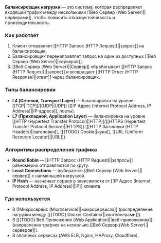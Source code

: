 **Балансировщик нагрузки** — это система, которая распределяет входящий трафик между несколькими [[Веб Сервер (Web Server)||серверами]], чтобы повысить отказоустойчивость и производительность.


### Как работает

1. Клиент отправляет [[HTTP Запрос (HTTP Request)||запрос]] на балансировщик.
2. Балансировщик перенаправляет запрос на один из доступных [[Веб Сервер (Web Server)||серверов]].
3. [[Веб Сервер (Web Server)||Сервер]] обрабатывает [[HTTP Запрос (HTTP Request)||запрос]] и возвращает [[HTTP Ответ (HTTP Response)||ответ]] через балансировщик.


### Типы балансировки

- **L4 (Сетевой, Transport Layer)** — балансировка на уровне [[TCP||TCP]]/[[UDP||UDP]] ([[IP Адрес (Internet Protocol Address, IP Address)||IP-адреса]], порты).
- **L7 (Прикладной, Application Layer)** — балансировка на уровне [[HTTP (Hypertext Transfer Protocol)||HTTP]]/[[HTTPS (Hypertext Transfer Protocol Secure)||HTTPS]] ([[HTTP Заголовки (HTTP Headers)||заголовки]], [[{TODO} Cookie||куки]], [[URL (Uniform Resource Locator)||URL]]).


### Алгоритмы распределения трафика

- **Round Robin** — [[HTTP Запрос (HTTP Request)||запросы]] равномерно отправляются по кругу.
- **Least Connections** — выбирается [[Веб Сервер (Web Server)||сервер]] с наименьшей нагрузкой.
- **IP Hash** — назначает сервер в зависимости от [[IP Адрес (Internet Protocol Address, IP Address)||IP]] клиента.


### Где используется

- В [[Микросервис (Microservice)||микросервисах]] (распределение нагрузки между [[{TODO} Docker Container||контейнерами]]).
- В [[{TODO} Веб Приложение (Web Application)||веб-приложениях]] (направление трафика на несколько [[Веб Сервер (Web Server)||серверов]]).
- В облачных сервисах (AWS ELB, Nginx, HAProxy, Cloudflare).
